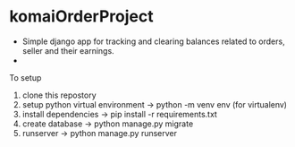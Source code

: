 # komaiOrderProject

- Simple django app for tracking and clearing balances related to orders, seller and their earnings.
- 


To setup
1) clone this repostory 
2) setup python virtual environment -> python -m venv env (for virtualenv)
3) install dependencies -> pip install -r requirements.txt
4) create database -> python manage.py migrate
5) runserver -> python manage.py runserver
